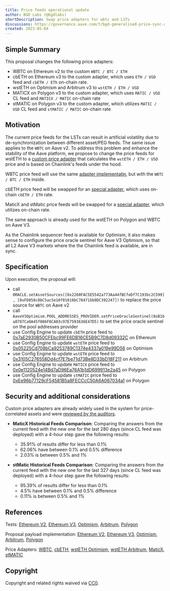 ```yaml
---
title: Price feeds operational update
author: BGD Labs (@bgdlabs)
shortDescription: Swap price adapters for wbtc and LSTs
discussions: https://governance.aave.com/t/bgd-generalised-price-sync-adapters/11416
created: 2023-05-04
---
```


## Simple Summary

This proposal changes the following price adapters:

- WBTC on Ethereum v2 to the custom `WBTC / BTC / ETH`
- cbETH on Ethereum v3 to the custom adapter, which uses `ETH / USD` feed and `cbETH / ETh` on-chain rate.
- wstETH on Optimism and Arbitrum v3 to `wstETH / ETH / USD`
- MATICX on Polygon v3 to the custom adapter, which uses `MATIC / USD` CL feed and `MATICX / MATIC` on-chain rate
- stMATIC on Polygon v3 to the custom adapter, which utilizes `MATIC / USD` CL feed and `stMATIC / MATIC` on-chain rate

## Motivation

The current price feeds for the LSTs can result in artificial volatility due to de-synchronization between different asset/PEG feeds. The same issue applies to the `WBTC` on Aave v2.
To address this problem and enhance the stability of the Aave platform, we propose to change the price feeds for wstETH to a [custom price adapter](https://github.com/bgd-labs/cl-synchronicity-price-adapter/blob/main/src/contracts/CLSynchronicityPriceAdapterPegToBase.sol) that calculates the `wstETH / ETH / USD` price and is based on Chainlink's feeds under the hood.

WBTC price feed will use the same [adapter implementatin](https://github.com/bgd-labs/cl-synchronicity-price-adapter/blob/main/src/contracts/CLSynchronicityPriceAdapterPegToBase.sol), but with the `WBTC / BTC / ETH` inside.

cbETH price feed will be swapped for an [special adapter](https://github.com/bgd-labs/cl-synchronicity-price-adapter/blob/main/src/contracts/CbEthSynchronicityPriceAdapter.sol), which uses on-chain `cbETH / ETH` rate.

MaticX and stMatic price feeds will be swapped for a [special adapter](https://github.com/bgd-labs/cl-synchronicity-price-adapter/blob/main/src/contracts/MaticSynchronicityPriceAdapter.sol), which utilizes on-chain rate.

The same approach is already used for the wstETH on Polygon and WBTC on Aave V3.

As the Chainlink sequencer feed is available for Optimism, it also makes sense to configure the price oracle sentinel for Aave V3 Optimism, so that all L2 Aave V3 markets where the the Chainlink feed is available, are in sync.

## Specification

Upon execution, the proposal will:

- call `ORACLE.setAssetSources([0x2260FAC5E5542a773Aa44fBCfeDf7C193bc2C599], [0xFD858c8bC5ac5e10f01018bC78471bb0DC392247])` to replace the price source for `WBTC` on Aave v2
- call `AaveV3Optimism.POOL_ADDRESSES_PROVIDER.setPriceOracleSentinel(0xB1ba0787Ca0A45f086F8CA03c97E7593636E47D5)` to set the price oracle sentinel on the pool addresses provider
- use Config Engine to update `cbETH` price feed to [0x7aE2930B50CFEbc99FE6DB16CE5B9C7D8d09332C](https://etherscan.io/address/0x7ae2930b50cfebc99fe6db16ce5b9c7d8d09332c) on Ethereum
- use Config Engine to update `wstETH` price feed to [0x05225Cd708bCa9253789C1374e4337a019e99D56](https://optimistic.etherscan.io/address/0x05225cd708bca9253789c1374e4337a019e99d56) on Optimism
- use Config Engine to update `wstETH` price feed to [0x3105C276558Dd4cf7E7be71d73Be8D33bD18F211](https://arbiscan.io/address/0x3105c276558dd4cf7e7be71d73be8d33bd18f211) on Arbitrum
- use Config Engine to update `MATICX` price feed to [0x0e1120524e14Bd7aD96Ea76A1b1dD699913e2a45](https://arbiscan.io/address/0x3105c276558dd4cf7e7be71d73be8d33bd18f211) on Polygon
- use Config Engine to update `stMATIC` price feed to [0xEe96b77129cF54581B5a8FECCcC50A6A067034a1](https://arbiscan.io/address/0x3105c276558dd4cf7e7be71d73be8d33bd18f211) on Polygon

## Security and additional considerations

Custom price adapters are already widely used in the system for price-correlated assets and were [reviewed by the auditors](https://github.com/bgd-labs/cl-synchronicity-price-adapter).

- **MaticX Historical Feeds Comparison**: Comparing the answers from the current feed with the new one for the last 280 days (since CL feed was deployed) with a 4-hour step gave the following results:

  - 35.91% of results differ for less than 0.1%
  - 62.06% have between 0.1% and 0.5% difference
  - 2.03% is between 0.5% and 1%

- **stMatic Historical Feeds Comparison**: Comparing the answers from the current feed with the new one for the last 327 days (since CL feed was deployed) with a 4-hour step gave the following results:
  - 95.39% of results differ for less than 0.1%
  - 4.5% have between 0.1% and 0.5% difference
  - 0.11% is between 0.5% and 1%

## References

Tests: [Ethereum V2](https://github.com/bgd-labs/aave-proposals/blob/main/src/AaveV2-V3PriceFeedsUpdate_20230504/AaveV2PriceFeedsUpdate_20230504_PayloadTest.t.sol), [Ethereum V3](https://github.com/bgd-labs/aave-proposals/blob/main/src/AaveV2-V3PriceFeedsUpdate_20230504/AaveV3EthPriceFeedsUpdate_20230504_PayloadTest.t.sol), [Optimism](https://github.com/bgd-labs/aave-proposals/blob/main/src/AaveV2-V3PriceFeedsUpdate_20230504/AaveV3OptPriceFeedsUpdate_20230504_PayloadTest.t.sol), [Arbitrum](https://github.com/bgd-labs/aave-proposals/blob/main/src/AaveV2-V3PriceFeedsUpdate_20230504/AaveV3ArbPriceFeedsUpdate_20230504_PayloadTest.t.sol), [Polygon](https://github.com/bgd-labs/aave-proposals/blob/main/src/AaveV2-V3PriceFeedsUpdate_20230504/AaveV3PolPriceFeedsUpdate_20230504_PayloadTest.t.sol)

Proposal payload implementation: [Ethereum V2](https://github.com/bgd-labs/aave-proposals/blob/main/src/AaveV2-V3PriceFeedsUpdate_20230504/AaveV2PriceFeedsUpdate_20230504_Payload.sol), [Ethereum V3](https://github.com/bgd-labs/aave-proposals/blob/main/src/AaveV2-V3PriceFeedsUpdate_20230504/AaveV3EthPriceFeedsUpdate_20230504_Payload.sol), [Optimism](https://github.com/bgd-labs/aave-proposals/blob/main/src/AaveV2-V3PriceFeedsUpdate_20230504/AaveV3OptPriceFeedsSentinelUpdate_20230504_Payload.sol), [Arbitrum](https://github.com/bgd-labs/aave-proposals/blob/main/src/AaveV2-V3PriceFeedsUpdate_20230504/AaveV3ArbPriceFeedsUpdate_20230504_Payload.sol), [Polygon](https://github.com/bgd-labs/aave-proposals/blob/main/src/AaveV2-V3PriceFeedsUpdate_20230504/AaveV3PolPriceFeedsUpdate_20230504_Payload.sol)

Price Adapters: [WBTC](https://etherscan.io/address/0xFD858c8bC5ac5e10f01018bC78471bb0DC392247), [cbETH](https://etherscan.io/address/0x7ae2930b50cfebc99fe6db16ce5b9c7d8d09332c), [wstETH Optimism](https://optimistic.etherscan.io/address/0x05225cd708bca9253789c1374e4337a019e99d56), [wstETH Arbitrum](https://arbiscan.io/address/0x3105c276558dd4cf7e7be71d73be8d33bd18f211), [MaticX](https://polygonscan.com/address/0x0e1120524e14bd7ad96ea76a1b1dd699913e2a45), [stMATIC](https://polygonscan.com/address/0xee96b77129cf54581b5a8fecccc50a6a067034a1)

## Copyright

Copyright and related rights waived via [CC0](https://creativecommons.org/publicdomain/zero/1.0/).
